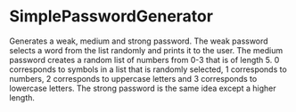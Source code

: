 # SimplePasswordGenerator
Generates a weak, medium and strong password. The weak password selects a word from the list randomly and prints it to the user. The medium password creates a random list of numbers from 0-3 that is of length 5. 0 corresponds to symbols in a list that is randomly selected, 1 corresponds to numbers, 2 corresponds to uppercase letters and 3 corresponds to lowercase letters. The strong password is the same idea except a higher length. 
